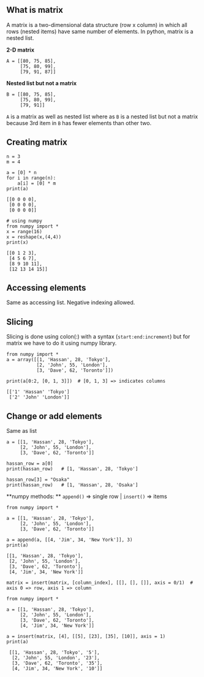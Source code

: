 ## What is matrix
A matrix is a two-dimensional data structure (row x column) in which all rows (nested items) have same number of elements. In python, matrix is a nested list.    

**2-D matrix**
```
A = [[80, 75, 85],
     [75, 80, 99],
     [79, 91, 87]]
```
**Nested list but not a matrix**
```
B = [[80, 75, 85],
     [75, 80, 99],
     [79, 91]]
```
`A` is a matrix as well as nested list where as `B` is a nested list but not a matrix because 3rd item in `B` has fewer elements than other two.

## Creating matrix
```
n = 3
m = 4

a = [0] * n
for i in range(n):
    a[i] = [0] * m
print(a)

[[0 0 0 0], 
 [0 0 0 0], 
 [0 0 0 0]]

# using numpy
from numpy import * 
x = range(16)
x = reshape(x,(4,4)) 
print(x)

[[0 1 2 3], 
 [4 5 6 7], 
 [8 9 10 11], 
 [12 13 14 15]]
```

## Accessing elements
Same as accessing list. Negative indexing allowed.

## Slicing
Slicing is done using colon(:) with a syntax (`start:end:increment`) but for matrix we have to do it using numpy library.
```
from numpy import *
a = array([[1, 'Hassan', 28, 'Tokyo'],
           [2, 'John', 55, 'London'],
           [3, 'Dave', 62, 'Toronto']])

print(a[0:2, [0, 1, 3]])  # [0, 1, 3] => indicates columns

[['1' 'Hassan' 'Tokyo']
 ['2' 'John' 'London']]
```

## Change or add elements
Same as list
```
a = [[1, 'Hassan', 28, 'Tokyo'],
     [2, 'John', 55, 'London'],
     [3, 'Dave', 62, 'Toronto']]

hassan_row = a[0]
print(hassan_row)   # [1, 'Hassan', 28, 'Tokyo']

hassan_row[3] = "Osaka"
print(hassan_row)   # [1, 'Hassan', 28, 'Osaka']
```
**numpy methods: ** `append()` => single row | `insert()` => items  
```
from numpy import *

a = [[1, 'Hassan', 28, 'Tokyo'],
     [2, 'John', 55, 'London'],
     [3, 'Dave', 62, 'Toronto']]

a = append(a, [[4, 'Jim', 34, 'New York']], 3)
print(a)

[[1, 'Hassan', 28, 'Tokyo'],
 [2, 'John', 55, 'London'],
 [3, 'Dave', 62, 'Toronto'],
 [4, 'Jim', 34, 'New York']]
```
`matrix = insert(matrix, [column_index], [[], [], []], axis = 0/1)  # axis 0 => row, axis 1 => column`
```
from numpy import *

a = [[1, 'Hassan', 28, 'Tokyo'],
     [2, 'John', 55, 'London'],
     [3, 'Dave', 62, 'Toronto'],
     [4, 'Jim', 34, 'New York']]
     
a = insert(matrix, [4], [[5], [23], [35], [10]], axis = 1)
print(a)

 [[1, 'Hassan', 28, 'Tokyo', '5'],
  [2, 'John', 55, 'London', '23'],
  [3, 'Dave', 62, 'Toronto', '35'],
  [4, 'Jim', 34, 'New York', '10']]

```
